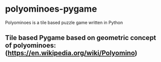 # polyominoes-pygame
Polyominoes is a tile based puzzle game written in Python
## Tile based Pygame based on geometric concept of polyominoes: (https://en.wikipedia.org/wiki/Polyomino)